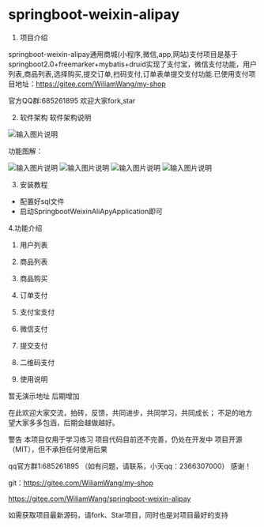 # springboot-weixin-alipay

1. 项目介绍

springboot-weixin-alipay通用商城(小程序,微信,app,网站)支付项目是基于springboot2.0+freemarker+mybatis+druid实现了支付宝，微信支付功能，用户列表,商品列表,选择购买,提交订单,扫码支付,订单表单提交支付功能.已使用支付项目地址：https://gitee.com/WiliamWang/my-shop 


官方QQ群:685261895 欢迎大家fork,star


2. 软件架构
软件架构说明

![输入图片说明](https://gitee.com/uploads/images/2018/0626/234330_868e2086_1951565.jpeg "WechatIMG52.jpg")

功能图解：

![输入图片说明](https://gitee.com/uploads/images/2018/0626/225738_48e601d6_1951565.jpeg "WechatIMG46.jpg")
![输入图片说明](https://gitee.com/uploads/images/2018/0626/225817_bfd9eb37_1951565.jpeg "WechatIMG47.jpg")
![输入图片说明](https://gitee.com/uploads/images/2018/0626/225831_85d18a75_1951565.jpeg "WechatIMG48.jpg")
![输入图片说明](https://gitee.com/uploads/images/2018/0626/225856_da0aec8a_1951565.jpeg "WechatIMG49.jpg")

3. 安装教程

- 配置好sql文件
- 启动SpringbootWeixinAliApyApplication即可

4.功能介绍

1. 用户列表
1. 商品列表
1. 商品购买
1. 订单支付
1. 支付宝支付
1. 微信支付
1. 提交支付
1. 二维码支付

5. 使用说明

暂无演示地址 后期增加

在此欢迎大家交流，拍砖，反馈，共同进步，共同学习，共同成长； 不足的地方望大家多多包涵，后期会越做越好。

警告 本项目仅用于学习练习 项目代码目前还不完善，仍处在开发中 项目开源（MIT），但不承担任何使用后果

qq官方群1:685261895 （如有问题，请联系，小天qq：2366307000） 感谢！

git：https://gitee.com/WiliamWang/my-shop

https://gitee.com/WiliamWang/springboot-weixin-alipay

如需获取项目最新源码，请fork、Star项目，同时也是对项目最好的支持
